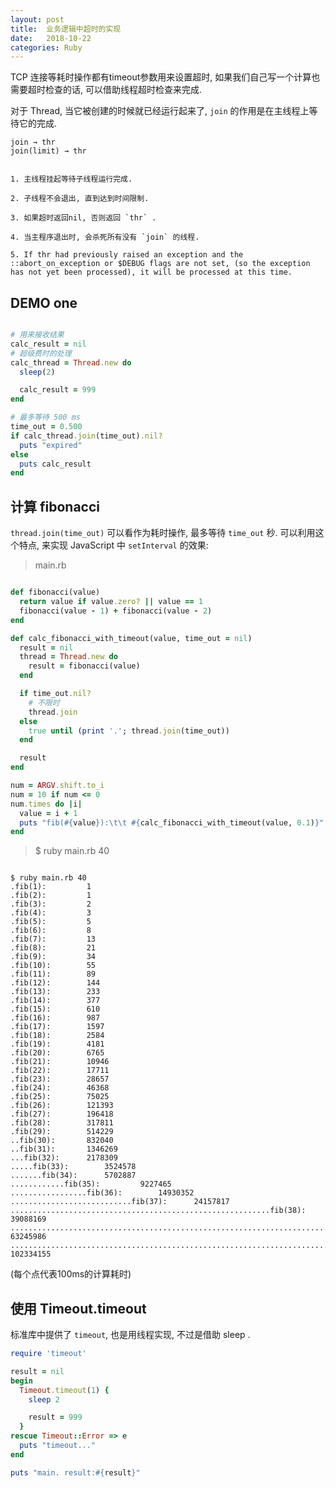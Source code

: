 ```yaml
---
layout: post
title:  业务逻辑中超时的实现  
date:   2018-10-22
categories: Ruby
---
```


TCP 连接等耗时操作都有timeout参数用来设置超时, 如果我们自己写一个计算也需要超时检查的话, 可以借助线程超时检查来完成.

对于 Thread, 当它被创建的时候就已经运行起来了, `join` 的作用是在主线程上等待它的完成.

```
join → thr
join(limit) → thr


1. 主线程挂起等待子线程运行完成.

2. 子线程不会退出, 直到达到时间限制.

3. 如果超时返回nil, 否则返回 `thr` .

4. 当主程序退出时, 会杀死所有没有 `join` 的线程.

5. If thr had previously raised an exception and the ::abort_on_exception or $DEBUG flags are not set, (so the exception has not yet been processed), it will be processed at this time.

```

## DEMO one

```ruby

# 用来接收结果
calc_result = nil
# 超级费时的处理
calc_thread = Thread.new do
  sleep(2)

  calc_result = 999
end

# 最多等待 500 ms
time_out = 0.500
if calc_thread.join(time_out).nil?
  puts "expired"
else
  puts calc_result
end

```

## 计算 fibonacci

`thread.join(time_out)` 可以看作为耗时操作, 最多等待 `time_out` 秒.
可以利用这个特点, 来实现 JavaScript 中 `setInterval` 的效果:


> main.rb

```ruby

def fibonacci(value)
  return value if value.zero? || value == 1
  fibonacci(value - 1) + fibonacci(value - 2)
end

def calc_fibonacci_with_timeout(value, time_out = nil)
  result = nil
  thread = Thread.new do
    result = fibonacci(value)
  end

  if time_out.nil?
    # 不限时
    thread.join
  else
    true until (print '.'; thread.join(time_out))
  end

  result
end

num = ARGV.shift.to_i
num = 10 if num <= 0
num.times do |i|
  value = i + 1
  puts "fib(#{value}):\t\t #{calc_fibonacci_with_timeout(value, 0.1)}"
end

```

> $ ruby main.rb 40

```text

$ ruby main.rb 40
.fib(1):		 1
.fib(2):		 1
.fib(3):		 2
.fib(4):		 3
.fib(5):		 5
.fib(6):		 8
.fib(7):		 13
.fib(8):		 21
.fib(9):		 34
.fib(10):		 55
.fib(11):		 89
.fib(12):		 144
.fib(13):		 233
.fib(14):		 377
.fib(15):		 610
.fib(16):		 987
.fib(17):		 1597
.fib(18):		 2584
.fib(19):		 4181
.fib(20):		 6765
.fib(21):		 10946
.fib(22):		 17711
.fib(23):		 28657
.fib(24):		 46368
.fib(25):		 75025
.fib(26):		 121393
.fib(27):		 196418
.fib(28):		 317811
.fib(29):		 514229
..fib(30):		 832040
..fib(31):		 1346269
...fib(32):		 2178309
.....fib(33):		 3524578
.......fib(34):		 5702887
............fib(35):		 9227465
.................fib(36):		 14930352
...........................fib(37):		 24157817
..........................................................fib(38):		 39088169
...................................................................................fib(39):		 63245986
..................................................................................................................................fib(40):		 102334155

```

(每个点代表100ms的计算耗时)

## 使用 Timeout.timeout

标准库中提供了 `timeout`, 也是用线程实现, 不过是借助 sleep .

```ruby
require 'timeout'

result = nil
begin
  Timeout.timeout(1) {
    sleep 2

    result = 999
  }
rescue Timeout::Error => e
  puts "timeout..."
end

puts "main. result:#{result}"

```
